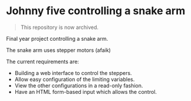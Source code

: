 # Johnny five controlling a snake arm

> This repository is now archived.

Final year project controlling a snake arm.

The snake arm uses stepper motors (afaik)

The current requirements are:

- Building a web interface to control the steppers.
- Allow easy configuration of the limiting variables.
- View the other configurations in a read-only fashion.
- Have an HTML form-based input which allows the control.
